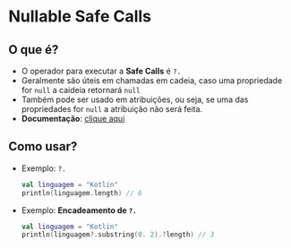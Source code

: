 # Nullable Safe Calls

## O que é?

* O operador para executar a **Safe Calls** é ``?.``
* Geralmente são úteis em chamadas em cadeia, caso uma propriedade for ``null`` a caideia retornará ``null``
* Também pode ser usado em atribuições, ou seja, se uma das propriedades for ``null`` a atribuição não será feita.
* **Documentação**: [clique aqui](https://kotlinlang.org/docs/null-safety.html#safe-calls)

## Como usar?

* Exemplo: ``?.``
  
  ````kotlin
  val linguagem = "Kotlin"
  println(linguagem.length) // 6
  ````

* Exemplo: **Encadeamento de ``?.``**
  
  ````kotlin
  val linguagem = "Kotlin"
  println(linguagem?.substring(0. 2).?length) // 3
  ````
